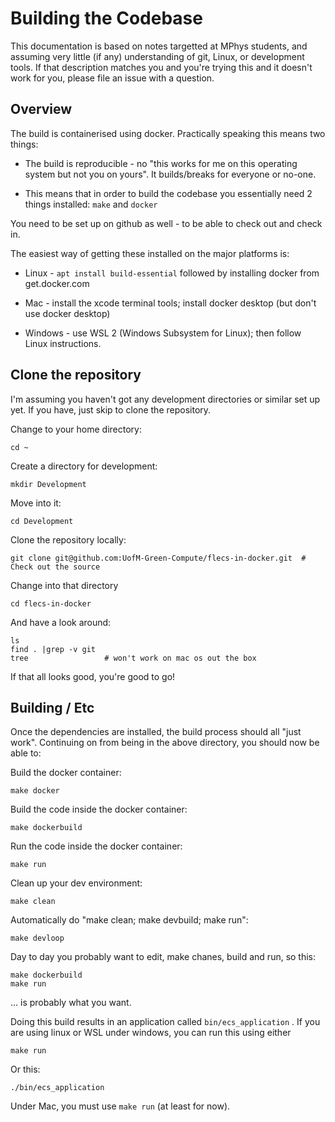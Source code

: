 # Building the Codebase

This documentation is based on notes targetted at MPhys students, and
assuming very little (if any) understanding of git, Linux, or development
tools.  If that description matches you and you're trying this and it
doesn't work for you, please file an issue with a question.


## Overview

The build is containerised using docker. Practically speaking this means two
things:

* The build is reproducible - no "this works for me on this operating system
  but not you on yours". It builds/breaks for everyone or no-one.

* This means that in order to build the codebase you essentially need 2
  things installed: `make` and `docker`

You need to be set up on github as well - to be able to check out and check
in.

The easiest way of getting these installed on the major platforms is:

* Linux - `apt install build-essential` followed by installing docker from
  get.docker.com

* Mac - install the xcode terminal tools; install docker desktop (but don't
  use docker desktop)

* Windows - use WSL 2 (Windows Subsystem for Linux); then follow Linux
  instructions.


## Clone the repository

I'm assuming you haven't got any development directories or similar set up
yet. If you have, just skip to clone the repository.

Change to your home directory:

    cd ~

Create a directory for development:

    mkdir Development

Move into it:

    cd Development

Clone the repository locally:

    git clone git@github.com:UofM-Green-Compute/flecs-in-docker.git  # Check out the source

Change into that directory

    cd flecs-in-docker

And have a look around:

    ls
    find . |grep -v git 
    tree                 # won't work on mac os out the box

If that all looks good, you're good to go!


## Building / Etc

Once the dependencies are installed, the build process should all "just
work".  Continuing on from being in the above directory, you should now be
able to:

Build the docker container:

    make docker


Build the code inside the docker container:

    make dockerbuild


Run the code inside the docker container:

    make run

Clean up your dev environment:

    make clean

Automatically do "make clean; make devbuild; make run":

    make devloop

Day to day you probably want to edit, make chanes, build and run, so this:

    make dockerbuild
    make run

... is probably what you want.

Doing this build results in an application called `bin/ecs_application` . If
you are using linux or WSL under windows, you can run this using either

    make run

Or this:

    ./bin/ecs_application

Under Mac, you must use `make run` (at least for now).





